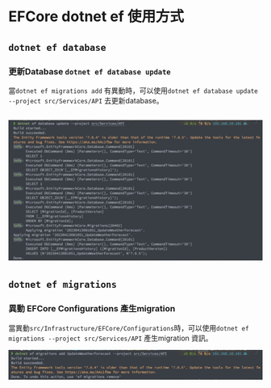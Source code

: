EFCore dotnet ef 使用方式
===

## `dotnet ef database`

### 更新Database `dotnet ef database update`
當`dotnet ef migrations add` 有異動時，可以使用`dotnet ef database update --project src/Services/API` 去更新database。

![](../../assets/images/dotnet%20ef%20database%20update.png)
---

##  `dotnet ef migrations`

### 異動 EFCore Configurations 產生migration

當異動`src/Infrastructure/EFCore/Configurations`時，可以使用`dotnet ef migrations --project src/Services/API` 產生migration 資訊。

![](../../assets/images/dotnet%20ef%20migrations%20add.png)
